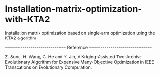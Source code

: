 # Installation-matrix-optimization-with-KTA2
Installation matrix optimization based on single-arm optimization using the KTA2 algorithm

------------------------------- Reference --------------------------------

Z. Song, H. Wang, C. He and Y. Jin, A Kriging-Assisted Two-Archive Evolutionary Algorithm for Expensive Many-Objective Optimization in IEEE Transcations on Evolutionary Computation.

